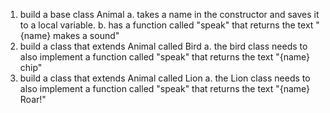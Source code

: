 1. build a base class Animal
   a. takes a name in the constructor and saves it to a local variable.
   b. has a function called "speak" that returns the text "{name} makes a sound"
2. build a class that extends Animal called Bird
   a. the bird class needs to also implement a function called "speak" that returns the text "{name} chip"
3. build a class that extends Animal called Lion
   a. the Lion class needs to also implement a function called "speak" that returns the text "{name} Roar!"
